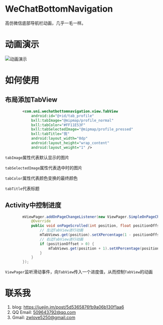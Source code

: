 # WeChatBottomNavigation
高仿微信底部导航栏动画，几乎一毛一样。

# 动画演示
![动画演示](https://github.com/buxiliulian/WeChatBottomNavigation/blob/master/gif/weixin2.gif)

# 如何使用

## 布局添加TabView
```xml
        <com.uni.wechatbottomnavigation.view.TabView
            android:id="@+id/tab_profile"
            bxll:tabImage="@mipmap/profile_normal"
            bxll:tabColor="#FF11E53F"
            bxll:tabSelectedImage="@mipmap/profile_pressed"
            bxll:tabTitle="我"
            android:layout_width="0dp"
            android:layout_height="wrap_content"
            android:layout_weight="1" />
```

`tabImage`属性代表默认显示的图片

`tabSelectedImage`属性代表选中时的图片

`tabColor`属性代表颜色变换的最终颜色

`tabTitle`代表标题

## Activity中控制进度
```java
        mViewPager.addOnPageChangeListener(new ViewPager.SimpleOnPageChangeListener() {
            @Override
            public void onPageScrolled(int position, float positionOffset, int positionOffsetPixels) {
                // 左边TabView进行动画
                mTabViews.get(position).setXPercentage(1 - positionOffset);
                // 右边TabView进行动画
                if (positionOffset > 0) {
                    mTabViews.get(position + 1).setXPercentage(positionOffset);
                }
            }
        });
```

`ViewPager`监听滑动事件，向`TabView`传入一个进度值，从而控制`TabView`的动画

# 联系我
1. blog: https://juejin.im/post/5d5365876fb9a06b130f1aa6
2. QQ Email: 509643792@qq.com
3. Gmail: zwlove5250@gmail.com
